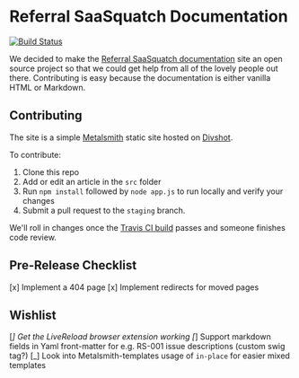 Referral SaaSquatch Documentation
=============

[![Build Status](https://api.travis-ci.org/saasquatch/saasquatch-docs.png)](https://travis-ci.org/saasquatch/saasquatch-docs)

We decided to make the [Referral SaaSquatch documentation](http://docs.referralsaasquatch.com/) site an open source project so that we could get help from all of the lovely people out there. Contributing is easy because the documentation is either vanilla HTML or Markdown.


Contributing
-------------

The site is a simple [Metalsmith](http://www.metalsmith.io/) static site hosted on [Divshot](http://divshot.io).

To contribute:

 1. Clone this repo
 2. Add or edit an article in the `src` folder
 3. Run `npm install` followed by `node app.js` to run locally and verify your changes
 4. Submit a pull request to the `staging` branch.

We'll roll in changes once the [Travis CI build](https://travis-ci.org/saasquatch/saasquatch-docs) passes and someone finishes code review.


Pre-Release Checklist
-------------
 
 [x] Implement a 404 page
 [x] Implement redirects for moved pages


Wishlist
-------------

 [_] Get the LiveReload browser extension working
 [_] Support markdown fields in Yaml front-matter for e.g. RS-001 issue descriptions (custom swig tag?)
 [_] Look into Metalsmith-templates usage of `in-place` for easier mixed templates
